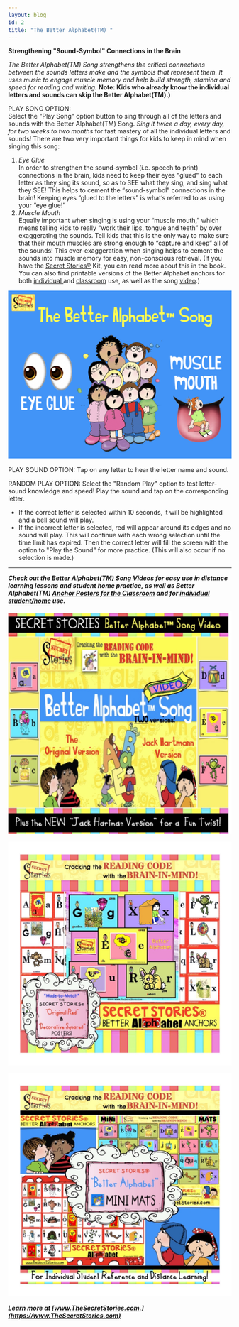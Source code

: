 ```yaml
---
layout: blog
id: 2
title: "The Better Alphabet(TM) "
---
```

**Strengthening "Sound-Symbol" Connections in the Brain**

*The Better Alphabet(TM) Song strengthens the critical connections between the sounds letters make and the symbols that represent them. It uses music to engage muscle memory and help build strength, stamina and speed for reading and writing.* **Note: Kids who already know the individual letters and sounds can skip the Better Alphabet(TM).)**

PLAY SONG OPTION:\
Select the "Play Song" option button to sing through all of the letters and sounds with the Better Alphabet(TM) Song. *Sing it twice a day, every day, for two weeks to two months* for fast mastery of all the individual letters and sounds! There are two very important things for kids to keep in mind when singing this song:

1. *Eye Glue*\
   In order to strengthen the sound-symbol (i.e. speech to print) connections in the brain, kids need to keep their eyes "glued" to each letter as they sing its sound, so as to SEE what they sing, and sing what they SEE! This helps to cement the “sound-symbol” connections in the brain! Keeping eyes “glued to the letters” is what’s referred to as using your “eye glue!” [](https://www.thesecretstories.com/the-secret-stories-musical-brain-teasers-toggle-id-1/better-alphabet-eye-glue-and-muscle-mouth/)
2. *Muscle Mouth*\
   Equally important when singing is using your “muscle mouth,” which means telling kids to really “work their lips, tongue and teeth” by over exaggerating the sounds. Tell kids that this is the only way to make sure that their mouth muscles are strong enough to “capture and keep” all of the sounds! This over-exaggeration when singing helps to cement the sounds into muscle memory for easy, non-conscious retrieval. (If you have the [Secret Stories®](https://www.thesecretstories.com/) Kit, you can read more about this in the book. You can also find printable versions of the Better Alphabet anchors for both [individual ](https://www.teacherspayteachers.com/Product/Secret-Stories-Better-Alphabet-Phonics-Mats-Individual-Use-Distance-Learning-1727516)and [classroom](https://www.teacherspayteachers.com/Product/Secret-Stories-Better-Alphabet-Anchors-for-Letter-Sounds-Phonics-Instruction-1152292) use, as well as the song [video](https://www.teacherspayteachers.com/Product/Secret-Stories-Better-Alphabet-Song-Video-for-FAST-Letters-Sound-Mastery-5953615).)

![Better Alphabet(TM) Eye Glue and Muscle Mouth](/uploads/better-alphabet-eye-glue-and-muscle-mouth.jpeg "Better Alphabet(TM) Eye Glue and Muscle Mouth")

PLAY SOUND OPTION:
Tap on any letter to hear the letter name and sound. 

RANDOM PLAY OPTION:
Select the "Random Play" option to test letter-sound knowledge and speed! Play the sound and tap on the corresponding letter. 

* If the correct letter is selected within 10 seconds, it will be highlighted and a bell sound will play. 
* If the incorrect letter is selected, red will appear around its edges and no sound will play. This will continue with each wrong selection until the time limit has expired. Then the correct letter will fill the screen with the option to "Play the Sound" for more practice. (This will also occur if no selection is made.)

- - -

***Check out the [Better Alphabet(TM) Song Videos](https://www.teacherspayteachers.com/Product/Secret-Stories-Better-Alphabet-Song-Video-for-FAST-Letters-Sound-Mastery-5953615)  for easy use in distance learning lessons and student home practice, as well as Better Alphabet(TM) [Anchor Posters for the Classroom](https://www.teacherspayteachers.com/Product/Secret-Stories-Better-Alphabet-Anchors-for-Letter-Sounds-Phonics-Instruction-1152292) and for [individual student/home](https://www.teacherspayteachers.com/Product/Secret-Stories-Better-Alphabet-Phonics-Mats-Individual-Use-Distance-Learning-1727516) use.***

![Better Alphabet(TM) Song | Secret Stories®Videos](/uploads/secret-stories-better-alphabt-song-video.jpg "Better Alphabet Song Video")

![Better Alphabet(TM) Class Anchors | Secret Stories®](/uploads/better-alphabet-class-anchor-posters.jpg "Better Alphabet Class Anchors")

![Better Alphabet Mini-Mats | Secret Stories®](/uploads/better-alphabet-mini-mat.jpg "Beter ALphabet Mini Mats")

***Learn more at [www.TheSecretStories.com.](https://www.TheSecretStories.com)***
